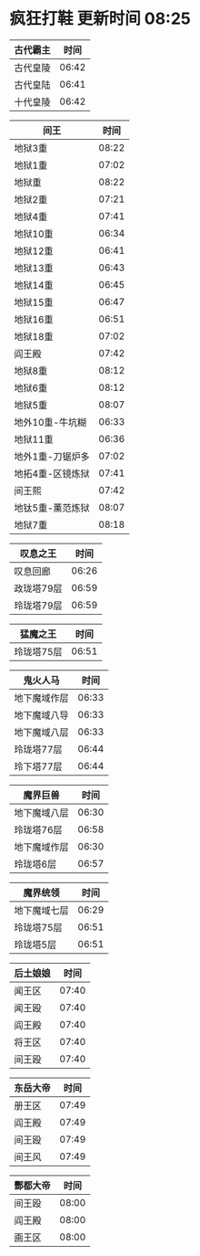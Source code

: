 # 疯狂打鞋 更新时间 08:25

| 古代霸主   | 时间    |
|--------|-------|
| 古代皇陵 | 06:42 |
| 古代皇陆 | 06:41 |
| 十代皇陵 | 06:42 |

| 间王   | 时间    |
|--------|-------|
| 地狱3重 | 08:22 |
| 地狱1重 | 07:02 |
| 地狱重 | 08:22 |
| 地狱2重 | 07:21 |
| 地狱4重 | 07:41 |
| 地狱10重 | 06:34 |
| 地狱12重 | 06:41 |
| 地狱13重 | 06:43 |
| 地狱14重 | 06:45 |
| 地狱15重 | 06:47 |
| 地狱16重 | 06:51 |
| 地狱18重 | 07:02 |
| 阎王殿 | 07:42 |
| 地狱8重 | 08:12 |
| 地狱6重 | 08:12 |
| 地狱5重 | 08:07 |
| 地外10重-牛坑糊 | 06:33 |
| 地狱11重 | 06:36 |
| 地外1重-刀锯炉多 | 07:02 |
| 地拓4重-区镜炼狱 | 07:41 |
| 间王熙 | 07:42 |
| 地钛5重-薰范炼狱 | 08:07 |
| 地狱7重 | 08:18 |

| 叹息之王   | 时间    |
|--------|-------|
| 叹息回廊 | 06:26 |
| 政珑塔79层 | 06:59 |
| 玲珑塔79层 | 06:59 |

| 猛魔之王   | 时间    |
|--------|-------|
| 玲珑塔75层 | 06:51 |

| 鬼火人马   | 时间    |
|--------|-------|
| 地下魔域作层 | 06:33 |
| 地下魔域八导 | 06:33 |
| 地下魔域八层 | 06:33 |
| 玲珑塔77层 | 06:44 |
| 玲下塔77层 | 06:44 |

| 魔界巨兽   | 时间    |
|--------|-------|
| 地下魔域八层 | 06:30 |
| 玲珑塔76层 | 06:58 |
| 地下魔域作层 | 06:30 |
| 玲珑塔6层 | 06:57 |

| 魔界统领   | 时间    |
|--------|-------|
| 地下魔域七层 | 06:29 |
| 玲珑塔75层 | 06:51 |
| 玲珑塔5层 | 06:51 |

| 后土娘娘   | 时间    |
|--------|-------|
| 闻王区 | 07:40 |
| 闻王殴 | 07:40 |
| 阎王殿 | 07:40 |
| 将王区 | 07:40 |
| 间王殴 | 07:40 |

| 东岳大帝   | 时间    |
|--------|-------|
| 册王区 | 07:49 |
| 阎王殿 | 07:49 |
| 间王殴 | 07:49 |
| 间王风 | 07:49 |

| 酆都大帝   | 时间    |
|--------|-------|
| 间王殴 | 08:00 |
| 阎王殿 | 08:00 |
| 画王区 | 08:00 |